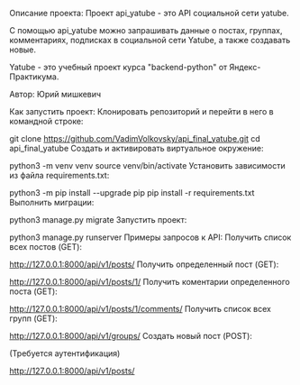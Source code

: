 Описание проекта:
Проект api_yatube - это API социальной сети yatube.

С помощью api_yatube можно запрашивать данные о постах, группах, комментариях, подписках в социальной сети Yatube, а также создавать новые.

Yatube - это учебный проект курса "backend-python" от Яндекс-Практикума.

Автор: Юрий мишкевич

Как запустить проект:
Клонировать репозиторий и перейти в него в командной строке:

git clone https://github.com/VadimVolkovsky/api_final_yatube.git
cd api_final_yatube
Cоздать и активировать виртуальное окружение:

python3 -m venv venv
source venv/bin/activate
Установить зависимости из файла requirements.txt:

python3 -m pip install --upgrade pip
pip install -r requirements.txt
Выполнить миграции:

python3 manage.py migrate
Запустить проект:

python3 manage.py runserver
Примеры запросов к API:
Получить список всех постов (GET):

http://127.0.0.1:8000/api/v1/posts/
Получить определенный пост (GET):

http://127.0.0.1:8000/api/v1/posts/1/
Получить коментарии определенного поста (GET):

http://127.0.0.1:8000/api/v1/posts/1/comments/
Получить список всех групп (GET):

http://127.0.0.1:8000/api/v1/groups/
Создать новый пост (POST):

(Требуется аутентификация)

http://127.0.0.1:8000/api/v1/posts/